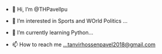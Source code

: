 - 👋 Hi, I’m @THPavellpu
- 👀 I’m interested in Sports and WOrld Politics ...
- 🌱 I’m currently learning Python...

- 📫 How to reach me ...tanvirhossenpavel2018@gmail.com

<!---
THPavellpu/THPavellpu is a ✨ special ✨ repository because its `README.md` (this file) appears on your GitHub profile.
You can click the Preview link to take a look at your changes.
--->
